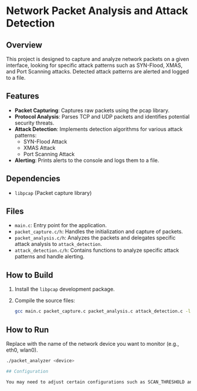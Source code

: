 # Network Packet Analysis and Attack Detection

## Overview

This project is designed to capture and analyze network packets on a given interface, looking for specific attack patterns such as SYN-Flood, XMAS, and Port Scanning attacks. Detected attack patterns are alerted and logged to a file.

## Features

- **Packet Capturing**: Captures raw packets using the pcap library.
- **Protocol Analysis**: Parses TCP and UDP packets and identifies potential security threats.
- **Attack Detection**: Implements detection algorithms for various attack patterns:
  - SYN-Flood Attack
  - XMAS Attack
  - Port Scanning Attack
- **Alerting**: Prints alerts to the console and logs them to a file.

## Dependencies

- `libpcap` (Packet capture library)

## Files

- `main.c`: Entry point for the application.
- `packet_capture.c/h`: Handles the initialization and capture of packets.
- `packet_analysis.c/h`: Analyzes the packets and delegates specific attack analysis to `attack_detection`.
- `attack_detection.c/h`: Contains functions to analyze specific attack patterns and handle alerting.

## How to Build

1. Install the `libpcap` development package.
2. Compile the source files:

   ```bash
   gcc main.c packet_capture.c packet_analysis.c attack_detection.c -lpcap -o packet_analyzer

## How to Run

Replace <device> with the name of the network device you want to monitor (e.g., eth0, wlan0).

   ```bash
   ./packet_analyzer <device>

## Configuration

You may need to adjust certain configurations such as SCAN_THRESHOLD and TIME_WINDOW in attack_detection.c to tune the sensitivity of the port scanning detection.
